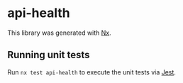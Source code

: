 # api-health

This library was generated with [Nx](https://nx.dev).

## Running unit tests

Run `nx test api-health` to execute the unit tests via [Jest](https://jestjs.io).
